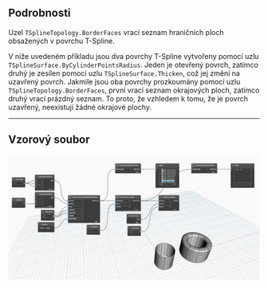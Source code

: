 ## Podrobnosti
Uzel `TSplineTopology.BorderFaces` vrací seznam hraničních ploch obsažených v povrchu T-Spline.

V níže uvedeném příkladu jsou dva povrchy T-Spline vytvořeny pomocí uzlu `TSplineSurface.ByCylinderPointsRadius`. Jeden je otevřený povrch, zatímco druhý je zesílen pomocí uzlu `TSplineSurface.Thicken`, což jej změní na uzavřený povrch. Jakmile jsou oba povrchy prozkoumány pomocí uzlu `TSplineTopology.BorderFaces`, první vrací seznam okrajových ploch, zatímco druhý vrací prázdný seznam. To proto, že vzhledem k tomu, že je povrch uzavřený, neexistují žádné okrajové plochy.
___
## Vzorový soubor

![TSplineTopology.BorderFaces](./Autodesk.DesignScript.Geometry.TSpline.TSplineTopology.BorderFaces_img.jpg)
